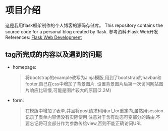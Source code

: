 # 项目介绍
这是我用flask框架制作的个人博客的源码存储库。
This repository contains the source code for a personal blog created by flask.
参考资料:Flask Web开发
References: [Flask Web Development](https://github.com/miguelgrinberg/flasky)

## tag所完成的内容以及遇到的问题
*   homepage:
    > 将bootstrap的example改写为Jinja模版,用到了bootstrap的navbar和footer,自己在css中增加了背景图片.
    > 设置背景图片后第一次访问网站图片响应比较慢,可能是图片较大的原因(2.2M)

*   form:
    > 在模版中增加了表单,并且将post请求利用url_for重定向,虽然用session记录了表单内容但没有实际使用
    > 注意对于含有动态可变部分的路由,不要忘记将可变部分作为参数传给view,否则不能正确访问URL
